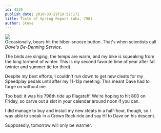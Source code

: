 ```yaml
---
id: 4330
publish_date: 2010-03-29T19:32:17Z
title: Taste of Spring Report (aka, 798)
author: Steve
---
```

![](http://www.flagstafffrenzy.org/wp-content/uploads/2010/03/bear_den_cccSpring09.jpg)  
Occasionally, bears hit the hiber-snooze button. That's when scientists call _Dave's De-Denning Service_.

The birds are singing, the temps are warm, and my bike is squeaking from the long torment of winter. This is my second favorite time of year after fall (winter and summer tie for third).

Despite my best efforts, I couldn't run down to get new cleats for my Speedplay pedals until after my 11-12p meeting. This meant Dave had to forge on without me.

Too bad: it was his 798th ride up Flagstaff. We're hoping to hit 800 on Friday, so carve out a slot in your calendar around noon if you can.

I did manage to buy and install my new cleats in a half-hour, though, so I was able to sneak in a Crown Rock ride and say HI to Dave on his descent.

Supposedly, tomorrow will only be warmer.